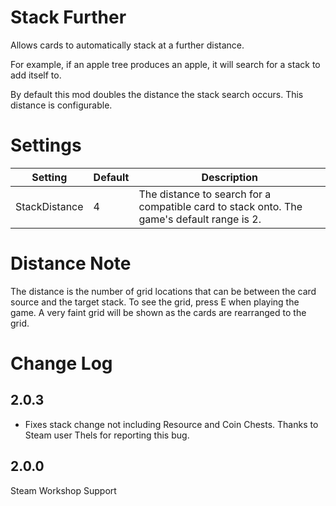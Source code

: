 # Stack Further

Allows cards to automatically stack at a further distance.

For example, if an apple tree produces an apple, it will search for a stack to add itself to.

By default this mod doubles the distance the stack search occurs.  This distance is configurable.

# Settings

|Setting|Default|Description|
|--|--|--|
|StackDistance|4|The distance to search for a compatible card to stack onto.  The game's default range is 2.|

# Distance Note
The distance is the number of grid locations that can be between the card source and the target stack.  To see the grid, press E when playing the game.  A very faint grid will be shown as the cards are rearranged to the grid.

# Change Log

## 2.0.3
* Fixes stack change not including Resource and Coin Chests.  Thanks to Steam user Thels for reporting this bug.

## 2.0.0

Steam Workshop Support
